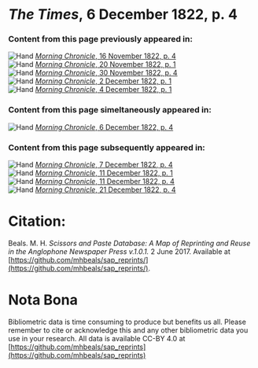 # *The Times*, 6 December 1822, p. 4  
  
### Content from this page previously appeared in:  
![Hand](http://scissorsandpaste.net/wp-content/uploads/2017/06/smallhandpointer.png) [*Morning Chronicle*, 16 November 1822, p. 4](https://mhbeals.github.io/sap_html/Morning-Chronicle/Morning-Chronicle-16-November-1822-p-4)  
![Hand](http://scissorsandpaste.net/wp-content/uploads/2017/06/smallhandpointer.png) [*Morning Chronicle*, 20 November 1822, p. 1](https://mhbeals.github.io/sap_html/Morning-Chronicle/Morning-Chronicle-20-November-1822-p-1)  
![Hand](http://scissorsandpaste.net/wp-content/uploads/2017/06/smallhandpointer.png) [*Morning Chronicle*, 30 November 1822, p. 4](https://mhbeals.github.io/sap_html/Morning-Chronicle/Morning-Chronicle-30-November-1822-p-4)  
![Hand](http://scissorsandpaste.net/wp-content/uploads/2017/06/smallhandpointer.png) [*Morning Chronicle*, 2 December 1822, p. 1](https://mhbeals.github.io/sap_html/Morning-Chronicle/Morning-Chronicle-2-December-1822-p-1)  
![Hand](http://scissorsandpaste.net/wp-content/uploads/2017/06/smallhandpointer.png) [*Morning Chronicle*, 4 December 1822, p. 1](https://mhbeals.github.io/sap_html/Morning-Chronicle/Morning-Chronicle-4-December-1822-p-1)  
  
### Content from this page simeltaneously appeared in:  
![Hand](http://scissorsandpaste.net/wp-content/uploads/2017/06/smallhandpointer.png) [*Morning Chronicle*, 6 December 1822, p. 4](https://mhbeals.github.io/sap_html/Morning-Chronicle/Morning-Chronicle-6-December-1822-p-4)  
  
### Content from this page subsequently appeared in:  
![Hand](http://scissorsandpaste.net/wp-content/uploads/2017/06/smallhandpointer.png) [*Morning Chronicle*, 7 December 1822, p. 4](https://mhbeals.github.io/sap_html/Morning-Chronicle/Morning-Chronicle-7-December-1822-p-4)  
![Hand](http://scissorsandpaste.net/wp-content/uploads/2017/06/smallhandpointer.png) [*Morning Chronicle*, 11 December 1822, p. 1](https://mhbeals.github.io/sap_html/Morning-Chronicle/Morning-Chronicle-11-December-1822-p-1)  
![Hand](http://scissorsandpaste.net/wp-content/uploads/2017/06/smallhandpointer.png) [*Morning Chronicle*, 11 December 1822, p. 4](https://mhbeals.github.io/sap_html/Morning-Chronicle/Morning-Chronicle-11-December-1822-p-4)  
![Hand](http://scissorsandpaste.net/wp-content/uploads/2017/06/smallhandpointer.png) [*Morning Chronicle*, 21 December 1822, p. 4](https://mhbeals.github.io/sap_html/Morning-Chronicle/Morning-Chronicle-21-December-1822-p-4)  


# Citation: 

Beals. M. H. *Scissors and Paste Database: A Map of Reprinting and Reuse in the Anglophone Newspaper Press v.1.0.1.* 2 June 2017. Available at [https://github.com/mhbeals/sap_reprints/](https://github.com/mhbeals/sap_reprints/). 

# Nota Bona

Bibliometric data is time consuming to produce but benefits us all. Please remember to cite or acknowledge this and any other bibliometric data you use in your research. All data is available CC-BY 4.0 at [https://github.com/mhbeals/sap_reprints](https://github.com/mhbeals/sap_reprints)